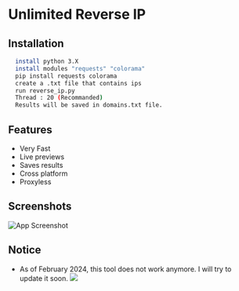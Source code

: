 
# Unlimited Reverse IP



## Installation



```bash
  install python 3.X 
  install modules "requests" "colorama"
  pip install requests colorama
  create a .txt file that contains ips
  run reverse_ip.py 
  Thread : 20 (Recommanded)
  Results will be saved in domains.txt file.

```
    
## Features

- Very Fast
- Live previews
- Saves results
- Cross platform
- Proxyless


## Screenshots

![App Screenshot](https://i.ibb.co/2tXs2kx/reverseip.png)

## Notice
 - As of February 2024, this tool does not work anymore. I will try to update it soon.
![](https://hit.yhype.me/github/profile?user_id=115883083)
